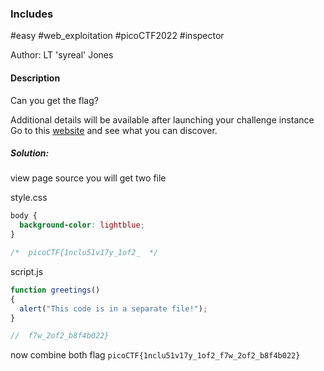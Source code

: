 ### Includes

#easy #web_exploitation #picoCTF2022 #inspector 

Author: LT 'syreal' Jones

#### Description

Can you get the flag?

Additional details will be available after launching your challenge instance
Go to this [website](http://saturn.picoctf.net:61350/) and see what you can discover.

##### Solution:
view page source you will get two file 

style.css
```css
body {
  background-color: lightblue;
}

/*  picoCTF{1nclu51v17y_1of2_  */
```

script.js
```js
function greetings()
{
  alert("This code is in a separate file!");
}

//  f7w_2of2_b8f4b022}
```

now combine both flag `picoCTF{1nclu51v17y_1of2_f7w_2of2_b8f4b022}`

